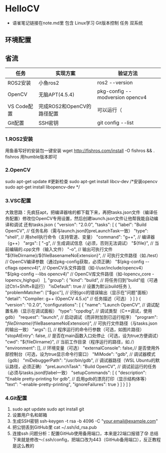 # HelloCV
* 语雀笔记链接在note.md里 包含
    Linux学习
    Git版本控制
    任务
    双系统
## 环境配置
## 省流
| 任务         | 实现方案                          | 验证方法                     |
|---------------|---------------------------------|------------------------------|
| ROS2安装      | 小鱼ros2                         | ros2 --version            |
| OpenCV        | 无脑APT(4.5.4)                   | pkg-config --modversion opencv4 |
| VS Code配置   | 完成ROS2和OpenCV的路径配置        | 可以运行（                     |
| Git配置       | SSH密钥                          | git config --list         |

### 1.ROS2安装
用鱼香写好的安装包一键安装
wget http://fishros.com/install -O fishros && . fishros
用humble版本即可
### 2.OpenCV
sudo apt-get update    #更新检查
sudo apt-get install libcv-dev   /*安装opencv
sudo apt-get install libopencv-dev    */
### 3.VSC配置
大致思路：先疯狂apt，把编译器啥的都下载下来，再把tasks.json文件（编译任务配置）修改位OpenCV专用设置，然后创建launch.json文件让他帮我能自动编译和调试  还有tasks.json
{
  "version": "2.0.0",
  "tasks": [
    {
      "label": "Build OpenCV",  // 任务名称（需与launch.json的preLaunchTask一致）
      "type": "shell",         // 用shell执行命令（支持管道、变量）
      "command": "g++",        // 编译器（g++）
      "args": [
        "-g",                // 生成调试信息（必须，否则无法调试）
        "${file}",           // 当前编辑的.cpp文件（输入文件）
        "-o",                // 输出可执行文件
        "${fileDirname}/${fileBasenameNoExtension}",  // 可执行文件路径（如./test）
        // OpenCV编译参数（通过pkg-config获取，必须正确）
        "$(pkg-config --cflags opencv4)",  // OpenCV头文件路径（如-I/usr/include/opencv4）
        "$(pkg-config --libs opencv4)"     // OpenCV库文件路径（如-lopencv_core -lopencv_highgui）
      ],
      "group": {
        "kind": "build",     // 将任务归到"build"组（可通过Ctrl+Shift+B运行）
        "isDefault": true    // 设置为默认build任务
      },
      "problemMatcher": ["$gcc"],  // 识别gcc的错误输出（显示在"问题"面板）
      "detail": "Compiler: g++ (OpenCV 4.5.x)"  // 任务描述（可选）
    }
  ]
}
{
    "version": "0.2.0",
    "configurations": [
        {
            "name": "Launch OpenCV",  // 调试配置名称（显示在调试面板）
            "type": "cppdbg",        // 调试类型（C++调试，使用gdb）
            "request": "launch",     // 启动调试（而非附加到已运行程序）
            "program": "${fileDirname}/${fileBasenameNoExtension}",  // 可执行文件路径（与tasks.json的输出一致）
            "args": [],              // 程序运行的命令行参数（可选，如图片路径）
            "stopAtEntry": false,    // 是否在main函数入口处停止（可选，设为true方便调试）
            "cwd": "${fileDirname}", // 当前工作目录（程序运行的路径，如./）
            "environment": [],       // 环境变量（可选）
            "externalConsole": false,// 是否使用外部控制台（可选，设为true显示命令行窗口）
            "MIMode": "gdb",         // 调试器模式（gdb）
            "miDebuggerPath": "/usr/bin/gdb",  // 调试器路径（WSL Ubuntu的默认路径，必须正确）
            "preLaunchTask": "Build OpenCV",   // 调试前运行的任务（必须与tasks.json的label一致）
            "setupCommands": [
                {
                    "description": "Enable pretty-printing for gdb",  // 启用gdb的漂亮打印（显示结构体等）
                    "text": "-enable-pretty-printing",
                    "ignoreFailures": true
                }
            ]
        }
    ]
}
### 4.Git配置
1. sudo apt update
sudo apt install git
2. 设置用户名和邮箱
3. 生成SSH密钥
ssh-keygen -t rsa -b 4096 -C "your.email@example.com"
4. 把公钥丢到GitHub里
cat ~/.ssh/id_rsa.pub
5. 连接ssh
问题分析：配置GitHub使用备用端口，本来是22端口报错了😰
总结下来就是修改～/.ssh/config，把端口改为443（GitHub备用端口），反正教程是这么教的
